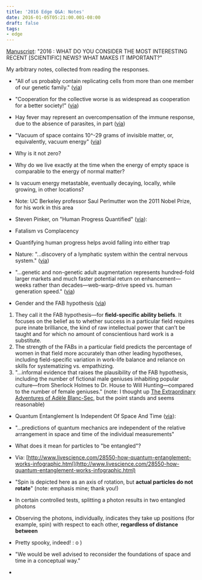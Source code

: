 ```yaml
---
title: '2016 Edge Q&A: Notes'
date: 2016-01-05T05:21:00.001-08:00
draft: false
tags: 
- edge
---
```


[Manuscript](http://edge.org/responses/what-do-you-consider-the-most-interesting-recent-scientific-news-what-makes-it): "2016 : WHAT DO YOU CONSIDER THE MOST INTERESTING RECENT \[SCIENTIFIC\] NEWS? WHAT MAKES IT IMPORTANT?"  
  
My arbitrary notes, collected from reading the responses.  

*   "All of us probably contain replicating cells from more than one member of our genetic family." ([via](http://edge.org/response-detail/26684))
*   "Cooperation for the collective worse is as widespread as cooperation for a better society!" ([via](http://edge.org/response-detail/26791))
*   Hay fever may represent an overcompensation of the immune response, due to the absence of parasites, in part ([via](http://edge.org/response-detail/26768))
*   "Vacuum of space contains 10^-29 grams of invisible matter, or, equivalently, vacuum energy" ([via](http://edge.org/response-detail/26727))

*   Why is it not zero?
*   Why do we live exactly at the time when the energy of empty space is comparable to the energy of normal matter?
*   Is vacuum energy metastable, eventually decaying, locally, while growing, in other locations?
*   Note: UC Berkeley professor Saul Perlmutter won the 2011 Nobel Prize, for his work in this area

*   Steven Pinker, on "Human Progress Quantified" ([via](http://edge.org/response-detail/26616)):

*   Fatalism vs Complacency
*   Quantifying human progress helps avoid falling into either trap

*   Nature: "...discovery of a lymphatic system within the central nervous system." ([via](http://edge.org/response-detail/26698))
*   "...genetic and non-genetic adult augmentation represents hundred-fold larger markets and much faster potential return on enhancement—weeks rather than decades—web-warp-drive speed vs. human generation speed." ([via](http://edge.org/response-detail/26567))
*   Gender and the FAB hypothesis ([via](http://edge.org/response-detail/26654))

1.  They call it the FAB hypothesis—for **field-specific ability beliefs**. It focuses on the belief as to whether success in a particular field requires pure innate brilliance, the kind of raw intellectual power that can’t be taught and for which no amount of conscientious hard work is a substitute.
2.  The strength of the FABs in a particular field predicts the percentage of women in that field more accurately than other leading hypotheses, including field-specific variation in work-life balance and reliance on skills for systematizing vs. empathizing.
3.  "...informal evidence that raises the plausibility of the FAB hypothesis, including the number of fictional male geniuses inhabiting popular culture—from Sherlock Holmes to Dr. House to Will Hunting—compared to the number of female geniuses." (note: I thought up [The Extraordinary Adventures of Adèle Blanc-Sec](https://en.wikipedia.org/wiki/The_Extraordinary_Adventures_of_Ad%C3%A8le_Blanc-Sec), but the point stands and seems reasonable)

*   Quantum Entanglement Is Independent Of Space And Time ([via](http://edge.org/response-detail/26790)): 

*   "...predictions of quantum mechanics are independent of the relative arrangement in space and time of the individual measurements"
*   What does it mean for particles to "be entangled"?

*   Via: [http://www.livescience.com/28550-how-quantum-entanglement-works-infographic.html](http://www.livescience.com/28550-how-quantum-entanglement-works-infographic.html)
*   "Spin is depicted here as an axis of rotation, but **actual particles do not rotate**" (note: emphasis mine; thank you!)
*   In certain controlled tests, splitting a photon results in two entangled photons
*   Observing the photons, individually, indicates they take up positions (for example, spin) with respect to each other, **regardless of distance between**
*   Pretty spooky, indeed! : o )

*   "We would be well advised to reconsider the foundations of space and time in a conceptual way."

*